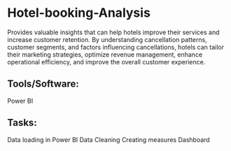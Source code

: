 # Hotel-booking-Analysis

Provides valuable insights that can help hotels improve their services and increase customer retention. By understanding cancellation patterns, customer segments, and factors influencing cancellations, hotels can tailor their marketing strategies, optimize revenue management, enhance operational efficiency, and improve the overall customer experience.

## Tools/Software: 

Power BI

## Tasks:

Data loading in Power BI
Data Cleaning
Creating measures
Dashboard
